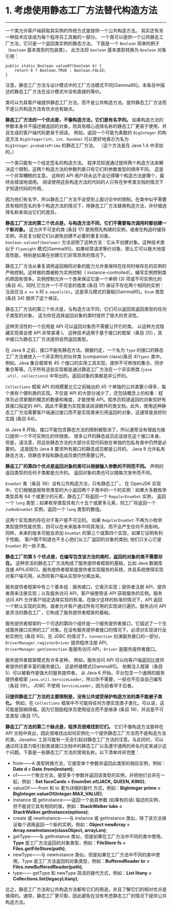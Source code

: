 # 1. 考虑使用静态工厂方法替代构造方法

---

一个类允许客户端获取其实例的传统方式是提供一个公共构造方法。 其实还有另一种技术应该成为每个程序员工具箱的一部分。 一个类可以提供一个公共静态工厂方法，它只是一个返回类实例的静态方法。 下面是一个 `Boolean` 简单的例子（`boolean` 基本类型的包装类）。 此方法将 `boolean` 基本类型转换为 `Boolean` 对象引用：

```
public static Boolean valueOf(boolean b) {
    return b ? Boolean.TRUE : Boolean.FALSE;
}
```

注意，静态工厂方法与设计模式中的工厂方法模式不同[Gamma95]。本条目中描述的静态工厂方法在设计模式中没有直接的等价。

类可以为其客户端提供静态工厂方法，而不是公共构造方法。提供静态工厂方法而不是公共构造方法有优点也有缺点。

**静态工厂方法的一个优点是，不像构造方法，它们是有名字的。** 如果构造方法的参数本身并不描述被返回的对象，则具有精心选择名称的静态工厂更易于使用，并且生成的客户端代码更易于阅读。 例如，返回一个可能为素数的 `BigInteger` 的构造方法 `BigInteger(int，int，Random)` 可以更好地表示为名为 `BigInteger.probablePrime` 的静态工厂方法。 （这个方法是在 Java 1.4 中添加的。）


一个类只能有一个给定签名的构造方法。 程序员知道通过提供两个构造方法来解决这个限制，这两个构造方法的参数列表只有它们的参数类型的顺序不同。 这是一个非常糟糕的主意。 这样的 API 用户将永远不会记得哪个构造方法是哪个，最终会错误地调用。 阅读使用这些构造方法的代码的人只有在参考类文档的情况下才知道代码的作用。

因为他们有名字，所以静态工厂方法不会受到上面讨论中的限制。在类中似乎需要具有相同签名的多个构造方法的情况下，用静态工厂方法替换构造方法，并仔细选择名称来突出它们的差异。

**静态工厂方法的第二个优点是，与构造方法不同，它们不需要每次调用时都创建一个新对象。** 这允许不可变的类 (条目 17) 使用预先构建的实例，或者在构造时缓存实例，并反复分配它们以避免创建不必要的重复对象。`boolean.valueof(boolean)` 方法说明了这种方法：它从不创建对象。这种技术类似于 `Flyweight` 模式[Gamma95]。如果经常请求等价对象，那么它可以极大地提高性能，特别是如果在创建它们非常昂贵的情况下。

静态工厂方法从重复调用返回相同对象的能力允许类保持在任何时候存在的实例的严格控制。这样做的类被称为实例控制（ instance-controlled）。编写实例控制类的原因有很多。实例控制允许一个类来保证它是一个单例 (3) 项或不可实例化的 (条目 4)。同时,它允许一个不可变的值类 (条目 17) 保证不存在两个相同的实例：当且仅当 `a == b` 时 `a.equals(b)`。这是享元模式的基础[Gamma95]。`Enum` 类型 (条目 34) 提供了这个保证。

静态工厂方法的第三个优点是，与构造方法不同，它们可以返回其返回类型的任何子类型的对象。 这为你在选择返回对象的类时提供了很大的灵活性。

这种灵活性的一个应用是 API 可以返回对象而不需要公开它的类。 以这种方式隐藏实现类会使 API 非常紧凑 I。 这种技术适用于基于接口的框架（条目 20），其中接口为静态工厂方法提供自然返回类型。

在 Java 8 之前，接口不能有静态方法。根据约定，一个名为 `Type` 的接口的静态工厂方法被放入一个非实例化的伙伴类 (companion class)(条目 4)`Types` 类中。例如，Java 集合框架有 45 个接口的实用工具实现，提供不可修改的集合、同步集合等等。几乎所有这些实现都是通过静态工厂方法在一个非实例类 (`java .util. collections`) 中导出的。返回对象的类都是非公开的。

`Collections` 框架 API 的规模要比它之前输出的 45 个单独的公共类要小得多，每个类有个便利类的实现。不仅是 API 的大部分减少了，还包括概念上的权重：程序员必须掌握的概念的数量和难度，才能使用 API。程序员知道返回的对象恰好有其接口指定的 API，因此不需要为实现类读阅读额外的类文档。此外，使用这种静态工厂方法需要客户端通过接口而不是实现类来引用返回的对象，这通常是良好的实践 (条目 64)。

从 Java 8 开始，接口不能包含静态方法的限制被取消了，所以通常没有理由为接口提供一个不可实例化的伴随类。 很多公开的静态成员应该放在这个接口本身。 但是，请注意，将这些静态方法的大部分实现代码放在单独的包私有类中仍然是必要的。 这是因为 Java 8 要求所有接口的静态成员都是公共的。 Java 9 允许私有静态方法，但静态字段和静态成员类仍然需要公开。

**静态工厂的第四个优点是返回对象的类可以根据输入参数的不同而不同。** 声明的返回类型的任何子类都是允许的。 返回对象的类也可以随每次发布而不同。

`EnumSet` 类（条目 36）没有公共构造方法，只有静态工厂。 在 OpenJDK 实现中，它们根据底层枚举类型的大小返回两个子类中的一个的实例：如果大多数枚举类型具有 64 个或更少的元素，静态工厂将返回一个 `RegularEnumSet` 实例， 返回一个 `long` 类型；如果枚举类型具有六十五个或更多元素，则工厂将返回一个 `JumboEnumSet` 实例，返回一个 `long` 类型的数组。

这两个实现类的存在对于客户是不可见的。 如果 `RegularEnumSet` 不再为小枚举类型提供性能优势，则可以在未来版本中将其淘汰，而不会产生任何不良影响。 同样，未来的版本可能会添加 `EnumSet` 的第三个或第四个实现，如果它证明有利于性能。 客户既不知道也不关心他们从工厂返回的对象的类别; 他们只关心它是 `EnumSet` 的一些子类。

**静态工厂的第 5 个优点是，在编写包含该方法的类时，返回的对象的类不需要存在。** 这种灵活的静态工厂方法构成了服务提供者框架的基础，比如 Java 数据库连接 API(JDBC)。服务提供者框架是提供者实现服务的系统，并且系统使得实现对客户端可用，从而将客户端从实现中分离出来。

服务提供者框架中有三个基本组：服务接口，它表示实现；提供者注册 API，提供者用来注册实现；以及服务访问 API，客户端使用该 API 获取服务的实例。服务访问 API 允许客户指定选择实现的标准。在缺少这样的标准的情况下，API 返回一个默认实现的实例，或者允许客户通过所有可用的实现进行遍历。服务访问 API 是灵活的静态工厂，它构成了服务提供者框架的基础。

服务提供者框架的一个可选的第四个组件是一个服务提供者接口，它描述了一个生成服务接口实例的工厂对象。在没有服务提供者接口的情况下，必须对实现进行反射实例化 (条目 65)。在 JDBC 的情况下，`Connection` 扮演服务接口的一部分，`DriverManager.registerDriver` 提供程序注册 API、`DriverManager.getConnection` 是服务访问 API，`Driver` 是服务提供者接口。

服务提供者框架模式有许多变种。 例如，服务访问 API 可以向客户端返回比提供者提供的更丰富的服务接口。 这是桥接模式[Gamma95]。 依赖注入框架（条目 5）可以被看作是强大的服务提供者。 从 Java 6 开始，平台包含一个通用的服务提供者框架 `java.util.ServiceLoader`，所以你不需要，一般也不应该自己编写（条目 59）。 JDBC 不使用 `ServiceLoader`，因为前者早于后者。

**只提供静态工厂方法的主要限制是，没有公共或受保护构造方法的类不能被子类化。** 例如，在 `Collections` 框架中不可能将任何方便实现类子类化。可以说，这可能是因祸得福，因为它鼓励程序员使用组合而不是继承 (条目 18)，并且是不可变类型 (条目 17)。

**静态工厂方法的第二个缺点是，程序员很难找到它们。** 它们不像构造方法那样在 API 文档中突出，因此很难找出如何实例化一个提供静态工厂方法而不是构造方法的类。Javadoc 工具可能有一天会引起对静态工厂方法的注意。与此同时，可以通过将注意力吸引到类或接口文档中的静态工厂以及遵守通用的命名约定来减少这个问题。下面是一些静态工厂方法的常用名称。以下清单并非完整：

 - from——A 类型转换方法，它接受单个参数并返回此类型的相应实例，例如：**Date d = Date.from(instant)**;
 - of——一个聚合方法，接受多个参数并返回该类型的实例，并把他们合并在一起，例如：**Set<Rank> faceCards = EnumSet.of(JACK, QUEEN, KING)**;
 - valueOf——from 和 to 更为详细的替代 方式，例如：**BigInteger prime = BigInteger.valueOf(Integer.MAX_VALUE)**;
 - instance 或 getinstance——返回一个由其参数 (如果有的话) 描述的实例，但不能说它具有相同的值，例如：**StackWalker luke = StackWalker.getInstance(options)**;
 - create 或 newInstance——与 instance 或 getInstance 类似，除了该方法保证每个调用返回一个新的实例，例如：**Object newArray = Array.newInstance(classObject, arrayLen)**;
 - getType——与 getInstance 类似，但是如果在工厂方法中不同的类中使用。**Type** 是工厂方法返回的对象类型，例如：**FileStore fs = Files.getFileStore(path)**;
 - newType——与 newInstance 类似，但是如果在工厂方法中不同的类中使用。Type 是工厂方法返回的对象类型，例如：**BufferedReader br = Files.newBufferedReader(path)**;
 - type—— getType 和 newType 简洁的替代方式，例如：**List<Complaint> litany = Collections.list(legacyLitany)**;

总之，静态工厂方法和公共构造方法都有它们的用途，并且了解它们的相对优点是值得的。通常，静态工厂更可取，因此避免在没有考虑静态工厂的情况下提供公共构造方法。


 
